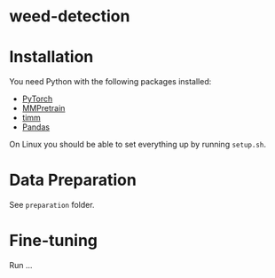 # weed-detection

# Installation
You need Python with the following packages installed:
- [PyTorch](https://pytorch.org/get-started/locally/#start-locally)
- [MMPretrain](https://mmpretrain.readthedocs.io/en/latest/get_started.html#install-as-a-python-package)
- [timm](https://timm.fast.ai/#Install)
- [Pandas](https://pandas.pydata.org/pandas-docs/stable/getting_started/install.html#installing-from-pypi)

On Linux you should be able to set everything up by running `setup.sh`.

# Data Preparation
See `preparation` folder.

# Fine-tuning
Run ...